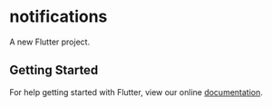 # notifications

A new Flutter project.

## Getting Started

For help getting started with Flutter, view our online
[documentation](https://flutter.io/).
